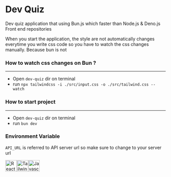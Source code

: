 # Dev Quiz

Dev quiz application that using Bun.js which faster than Node.js & Deno.js
Front end repositories

When you start the application, the style are not automatically
changes everytime you write css code so you have to watch the css changes manually.
Because bun is not 

### How to watch css changes on Bun ?

___

- Open `dev-quiz` dir on terminal
- run `npx tailwindcss -i ./src/input.css -o ./src/tailwind.css --watch`

### How to start project

___

- Open `dev-quiz` dir on terminal
- run `bun dev`

### Environment Variable
`API_URL` is referred to API server url so make sure to change to your server url

<div style="display: flex;">
  <img src='https://svgshare.com/i/iMA.svg' alt="React JS" height="36px" />
  <img src='https://svgshare.com/i/iLM.svg' alt="Tailwind CSS" height="36px" />
  <img src='https://svgshare.com/i/iLU.svg' title='Javascript' height="36px" />
</div>